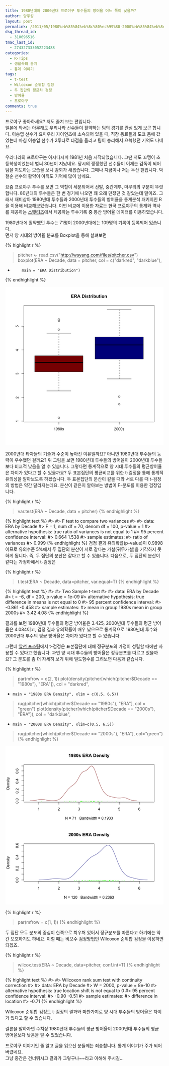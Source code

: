 ```yaml
---
title: 1980년대와 2000년대 프로야구 투수들의 방어율 어느 쪽이 낮을까?
author: 양우성
layout: post
permalink: /2011/05/1980%eb%85%84%eb%8c%80%ec%99%80-2000%eb%85%84%eb%8c%80-%ed%94%84%eb%a1%9c%ec%95%bc%ea%b5%ac-%ed%88%ac%ec%88%98%eb%93%a4%ec%9d%98-%eb%b0%a9%ec%96%b4%ec%9c%a8-%ec%96%b4%eb%8a%90%ec%aa%bd%ec%9d%b4/
dsq_thread_id:
  - 310696516
tmac_last_id:
  - 274327333052223488
categories:
  - R-Tips
  - 생활속의 통계
  - 통계 이야기
tags:
  - t-test
  - Wilcoxon 순위합 검정
  - 두 집단의 평균차 검정
  - 방어율
  - 프로야구
comments: true
---
```



프로야구 좋아하세요? 저도 즐겨 보는 편입니다.  
일본에 와서는 아무래도 우리나라 선수들이 활약하는 팀의 경기를 관심 있게 보곤 합니다. 이승엽 선수가 요미우리 자이언츠에 소속되어 있을 때, 직장 동료들과 도쿄 돔에 갔었는데 마침 이승엽 선수가 2루타로 타점을 올리고 팀이 승리해서 으쓱했던 기억도 나네요.

우리나라의 프로야구는 아시다시피 1981년 처음 시작되었습니다. 그땐 저도 꼬맹이 초등학생이었는데 벌써 30년이 지났네요. 당시의 쟁쟁했던 선수들이 이제는 감독이 되어 팀을 지도하는 모습을 보니 감회가 새롭습니다. 그때나 지금이나 저는 두산 팬입니다. 박철순 선수의 활약이 아직도 기억에 많이 남네요.  
  
요즘 프로야구 투수를 보면 그 역할이 세분되어서 선발, 중간계투, 마무리의 구분이 뚜렷합니다. 80년대의 투수들은 한 번 경기에 나오면 꽤 오래 던졌던 것 같았는데 말이죠. 그래서 재미삼아 1980년대 투수들과 2000년대 투수들의 방어율을 통계분석 패키지인 R을 이용해 비교해보았습니다. 이번 비교에 이용한 자료는 한국 프로야구의 통계와 역사를 제공하는 [스탯티즈][1]에서 제공하는 투수기록 중 통산 방어율 데이터를 이용하였습니다.

1980년대에 활약했던 투수는 71명이 2000년대에는 109명의 기록이 등록되어 있습니다.  
먼저 양 시대의 방어율 분포를 Boxplot을 통해 살펴보면


{% highlight r %}
> pitcher <- read.csv("http://wsyang.com/files/pitcher.csv")
> boxplot(ERA ~ Decade, data = pitcher, col = c("darkred", "darkblue"),
+         main = "ERA Distribution")
{% endhighlight %}

![plot of chunk unnamed-chunk-2](/figure/./_source/2011-05-23-ERA-of-the-2000s-and-1980s/unnamed-chunk-2-1.png)

2000년대 타자들의 기술과 수준이 높아진 이유일까요? 아니면 1980년대 투수들의 능력이 우수했던 걸까요? 위 그림을 보면 1980년대 투수들의 방어율이 2000년대 투수들보다 비교적 낮음을 알 수 있습니다. 그렇다면 통계적으로 양 시대 투수들의 평균방어율은 차이가 있다고 할 수 있을까요? 두 표본집단의 평균비교를 위한 t-검정을 통해 통계적 유의성을 알아보도록 하겠습니다. 두 표본집단의 분산이 같을 때와 서로 다를 때 t-검정의 방법은 약간 달라지는데요. 분산이 같은지 알아보는 방법이 F-분포를 이용한 검정입니다.


{% highlight r %}
> var.test(ERA ~ Decade, data = pitcher)
{% endhighlight %}



{% highlight text %}
#> 
#> 	F test to compare two variances
#> 
#> data:  ERA by Decade
#> F = 1, num df = 70, denom df = 100, p-value = 1
#> alternative hypothesis: true ratio of variances is not equal to 1
#> 95 percent confidence interval:
#>  0.664 1.538
#> sample estimates:
#> ratio of variances 
#>              0.999
{% endhighlight %}
검정 결과 유의확률(p-value)이 0.9898이므로 유의수준 5%에서 두 집단의 분산이 서로 같다는 가설(귀무가설)을 기각하지 못하게 됩니다. 즉, 두 집단의 분산은 같다고 할 수 있습니다. 다음으로, 두 집단의 분산이 같다는 가정하에서 t-검정은


{% highlight r %}
> t.test(ERA ~ Decade, data=pitcher, var.equal=T)
{% endhighlight %}



{% highlight text %}
#> 
#> 	Two Sample t-test
#> 
#> data:  ERA by Decade
#> t = -6, df = 200, p-value = 1e-09
#> alternative hypothesis: true difference in means is not equal to 0
#> 95 percent confidence interval:
#>  -0.861 -0.458
#> sample estimates:
#> mean in group 1980s mean in group 2000s 
#>                3.42                4.08
{% endhighlight %}

결과를 보면 1980년대 투수들의 평균 방어율은 3.425, 2000년대 투수들의 평균 방어율은 4.084이고, 검정 결과 유의확률이 매우 낮으므로 통계적으로 1980년대 투수와 2000년대 투수의 평균 방어율은 차이가 있다고 할 수 있습니다.

그런데 [앞선 포스팅][3]에서 t-검정은 표본집단에 대해 정규분포의 가정이 성립할 때에만 사용할 수 있다고 했습니다. 과연 양 시대 투수들의 방어율은 정규분포를 따르고 있을까요? 그 분포를 좀 더 자세히 보기 위해 밀도함수를 그려보면 다음과 같습니다.


{% highlight r %}
> par(mfrow = c(2, 1))
> plot(density(pitcher[which(pitcher$Decade == "1980s"), "ERA"]), col = "darkred",
+     main = "1980s ERA Density", xlim = c(0.5, 6.5))
> rug(pitcher[which(pitcher$Decade == "1980s"), "ERA"], col = "green")
> plot(density(pitcher[which(pitcher$Decade == "2000s"), "ERA"]), col = "darkblue",
+     main = "2000s ERA Density", xlim=c(0.5, 6.5))
> rug(pitcher[which(pitcher$Decade == "2000s"), "ERA"], col="green")
{% endhighlight %}

![plot of chunk unnamed-chunk-5](/figure/./_source/2011-05-23-ERA-of-the-2000s-and-1980s/unnamed-chunk-5-1.png)

{% highlight r %}
> par(mfrow = c(1, 1))
{% endhighlight %}

두 집단 모두 분포의 중심이 한쪽으로 치우쳐 있어서 정규분포를 따른다고 하기에는 약간 모호하기도 하네요. 이럴 때는 비모수 검정방법인 Wilcoxon 순위합 검정을 이용하면 되겠죠.


{% highlight r %}
> wilcox.test(ERA ~ Decade, data=pitcher, conf.int=T)
{% endhighlight %}



{% highlight text %}
#> 
#> 	Wilcoxon rank sum test with continuity correction
#> 
#> data:  ERA by Decade
#> W = 2000, p-value = 8e-10
#> alternative hypothesis: true location shift is not equal to 0
#> 95 percent confidence interval:
#>  -0.90 -0.51
#> sample estimates:
#> difference in location 
#>                  -0.71
{% endhighlight %}

Wilcoxon 순위합 검정도 t-검정의 결과와 마찬가지로 양 시대 투수들의 방어율은 차이가 있다고 할 수 있습니다.

결론을 말하자면 수치상 1980년대 투수들의 평균 방어율이 2000년대 투수들의 평균 방어율보다 낮음을 알 수 있었습니다.

프로야구 이야기인 줄 알고 글을 읽으신 분들께는 죄송합니다. 통계 이야기가 주가 되어 버렸네요.  
그냥 중간은 건너뛰시고 결과가 그렇구나~~라고 이해해 주시길...

 [1]: http://www.statiz.co.kr/index.php?mid=stat_at&#038;re=1&#038;ys=1982&#038;ye=1989&#038;se=0&#038;te=&#038;tm=&#038;ty=0&#038;qu=auto&#038;po=0&#038;as=&#038;ae=&#038;hi=&#038;un=&#038;pl=&#038;da=1&#038;o1=ERAP&#038;o2=OutCount&#038;de=0&#038;lr=0&#038;tr=&#038;cv=&#038;ml=1&#038;sn=30&#038;pa=60&#038;si=&#038;cn=
 [3]: http://wsyang.com/2011/05/%EB%91%90-%ED%91%9C%EB%B3%B8%EC%A7%91%EB%8B%A8%EC%9D%98-%ED%8F%89%EA%B7%A0-%EC%B0%A8%EC%9D%B4%EC%97%90-%EB%8C%80%ED%95%9C-%EA%B2%80%EC%A0%95-%EB%B0%A9%EB%B2%95%EB%93%A4/

